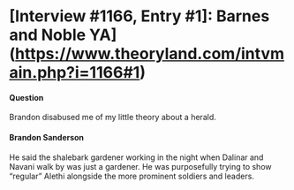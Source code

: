 # [Interview #1166, Entry #1]: Barnes and Noble YA](https://www.theoryland.com/intvmain.php?i=1166#1)

#### Question

Brandon disabused me of my little theory about a herald.

#### Brandon Sanderson

He said the shalebark gardener working in the night when Dalinar and Navani walk by was just a gardener. He was purposefully trying to show “regular” Alethi alongside the more prominent soldiers and leaders.

